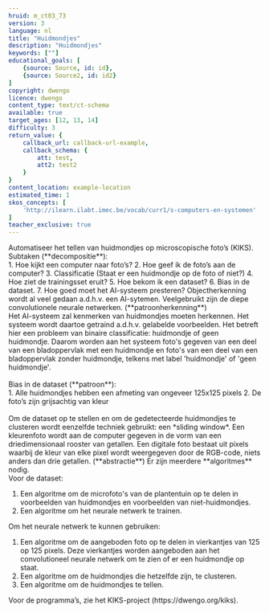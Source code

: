 ```yaml
---
hruid: m_ct03_73
version: 3
language: nl
title: "Huidmondjes"
description: "Huidmondjes"
keywords: [""]
educational_goals: [
    {source: Source, id: id}, 
    {source: Source2, id: id2}
]
copyright: dwengo
licence: dwengo
content_type: text/ct-schema
available: true
target_ages: [12, 13, 14]
difficulty: 3
return_value: {
    callback_url: callback-url-example,
    callback_schema: {
        att: test,
        att2: test2
    }
}
content_location: example-location
estimated_time: 1
skos_concepts: [
    'http://ilearn.ilabt.imec.be/vocab/curr1/s-computers-en-systemen'
]
teacher_exclusive: true
---
```


<context>
Automatiseer het tellen van huidmondjes op microscopische foto’s (KIKS).
</context>
<decomposition>
Subtaken (**decompositie**):<br>
1. Hoe kijkt een computer naar foto’s?
2. Hoe geef ik de foto’s aan de computer?
3. Classificatie (Staat er een huidmondje op de foto of niet?)
4. Hoe ziet de trainingsset eruit?
5. Hoe bekom ik een dataset?
6. Bias in de dataset.
7. Hoe goed moet het AI-systeem presteren?
</decomposition>
<patternRecognition>
Objectherkenning wordt al veel gedaan a.d.h.v. een AI-sytemen. Veelgebruikt zijn de diepe convolutionele neurale netwerken. (**patroonherkenning**)<br>
Het AI-systeem zal kenmerken van huidmondjes moeten herkennen. Het systeem wordt daartoe getraind a.d.h.v. gelabelde voorbeelden. Het betreft hier een probleem van binaire classificatie: huidmondje of geen huidmondje. Daarom worden aan het systeem foto's gegeven van een deel van een bladoppervlak met een huidmondje en foto's van een deel van een bladoppervlak zonder huidmondje, telkens met label 'huidmondje' of 'geen huidmondje'.<br><br>
Bias in de dataset (**patroon**): <br>
1. Alle huidmondjes hebben een afmeting van ongeveer 125x125 pixels
2. De foto’s zijn grijsachtig van kleur
<br><br>
Om de dataset op te stellen en om de gedetecteerde huidmondjes te clusteren wordt eenzelfde techniek gebruikt: een *sliding window*.    
</patternRecognition>
<abstraction>
Een kleurenfoto wordt aan de computer gegeven in de vorm van een driedimensionaal rooster van getallen. Een digitale foto bestaat uit pixels waarbij de kleur van elke pixel wordt weergegeven door de RGB-code, niets anders dan drie getallen. (**abstractie**)
</abstraction>
<algorithms>
Er zijn meerdere **algoritmes** nodig. <br>
Voor de dataset:
<ol>
    <li>Een algoritme om de microfoto's van de plantentuin op te delen in voorbeelden van huidmondjes en voorbeelden van niet-huidmondjes.</li>
    <li>Een algoritme om het neurale netwerk te trainen.</li>
</ol>
Om het neurale netwerk te kunnen gebruiken:
<ol>
    <li>Een algoritme om de aangeboden foto op te delen in vierkantjes van 125 op 125 pixels. Deze vierkantjes worden aangeboden aan het convolutioneel neurale netwerk om te zien of er een huidmondje op staat.</li>
    <li>Een algoritme om de huidmondjes die hetzelfde zijn, te clusteren.   </li> 
    <li>Een algoritme om de huidmondjes te tellen. </li>
</ol>
</algorithms>
<implementation>
Voor de programma’s, zie het KIKS-project (https://dwengo.org/kiks).
</implementation>

